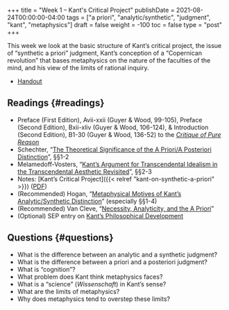 +++
title = "Week 1 – Kant's Critical Project"
publishDate = 2021-08-24T00:00:00-04:00
tags = ["a priori", "analytic/synthetic", "judgment", "kant", "metaphysics"]
draft = false
weight = -100
toc = false
type = "post"
+++

This week we look at the basic structure of Kant&rsquo;s critical project, the issue of
&ldquo;synthetic a priori&rdquo; judgment, Kant&rsquo;s conception of a &ldquo;Copernican revolution&rdquo;
that bases metaphysics on the nature of the faculties of the mind, and his view of
the limits of rational inquiry.

-   [Handout](/materials/handouts/handout-kants-project.pdf)


## Readings {#readings}

-   Preface (First Edition), Avii-xxii (Guyer & Wood, 99-105), Preface (Second
    Edition), Bxii-xliv (Guyer & Wood, 106-124), & Introduction (Second Edition), B1-30
    (Guyer & Wood, 136-52) to the _[Critique of Pure Reason](/materials/readings/kant1998-preface-and-introduction.pdf)_
-   Schechter, &ldquo;[The Theoretical Significance of the A Priori/A Posteriori Distinction](/materials/readings/schechter-apriori.pdf)&rdquo;, §§1-2
-   Melamedoff-Vosters, &ldquo;[Kant’s Argument for Transcendental Idealism in the
    Transcendental Aesthetic Revisited](/materials/readings/melamedoff-ground.pdf)&rdquo;, §§2-3
-   Notes: [Kant&rsquo;s Critical Project]({{< relref "kant-on-synthetic-a-priori" >}}) ([PDF](</materials/handouts/Kant's Critical Project · PHIL 4:880.pdf>))
-   (Recommended) Hogan, &ldquo;[Metaphysical Motives of Kant&rsquo;s Analytic/Synthetic Distinction](https://www.dropbox.com/s/k0na1riar2eyxez/hogan2013%5Fmetaphysical%5Fmotives%5Fof%5Fkant%2527s%5Fanalytic%25E2%2580%2593synthetic%5Fdistinction.pdf?dl=0)&rdquo;
    (especially §§1-4)
-   (Recommended) Van Cleve, &ldquo;[Necessity, Analyticity, and the A Priori](https://www.dropbox.com/s/xkwnhakotbmeuop/vancleve1999%5Fnecessity%2C%5Fanalyticity%2C%5Fand%5Fthe%5Fa%5Fpriori.pdf?dl=0)&rdquo;
-   (Optional) SEP entry on [Kant&rsquo;s Philosophical Development](http://plato.stanford.edu/entries/kant-development/)


## Questions {#questions}

-   What is the difference between an analytic and a synthetic judgment?
-   What is the difference between a priori and a posteriori judgment?
-   What is &ldquo;cognition&rdquo;?
-   What problem does Kant think metaphysics faces?
-   What is a &ldquo;science&rdquo; (_Wissenschaft_) in Kant&rsquo;s sense?
-   What are the limits of metaphysics?
-   Why does metaphysics tend to overstep these limits?
